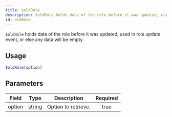 ```yaml
---
title: $oldRole
description: $oldRole holds data of the role before it was updated, used in role update event, or else any data will be empty.
id: oldRole
---
```


`$oldRole` holds data of the role before it was updated, used in role update event, or else any data will be empty.

## Usage

```php
$oldRole[option]
```

## Parameters

| Field  | Type                                                                                              | Description         | Required |
| ------ | ------------------------------------------------------------------------------------------------- | ------------------- | :------: |
| option | [string](https://developer.mozilla.org/en-US/docs/Web/JavaScript/Reference/Global_Objects/String) | Option to retrieve. |   true   |
